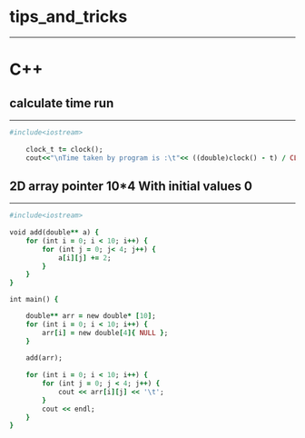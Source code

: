 # tips_and_tricks


__________________________________________
#  C++

## calculate time run
________________________________________
```ruby
#include<iostream>
  
	clock_t t= clock();                                                                         //start
	cout<<"\nTime taken by program is :\t"<< ((double)clock() - t) / CLOCKS_PER_SEC << " sec\n";//stop
``` 
## 2D array pointer 10*4 With initial values 0
________________________________________
```ruby
#include<iostream>
  
void add(double** a) {
	for (int i = 0; i < 10; i++) {
		for (int j = 0; j< 4; j++) {
			a[i][j] += 2;
		}
	}
}

int main() {

	double** arr = new double* [10];
	for (int i = 0; i < 10; i++) {
		arr[i] = new double[4]{ NULL };
	}
	
	add(arr);
	
	for (int i = 0; i < 10; i++) {
		for (int j = 0; j < 4; j++) {
			cout << arr[i][j] << '\t';
		}
		cout << endl;
	}
}
``` 


